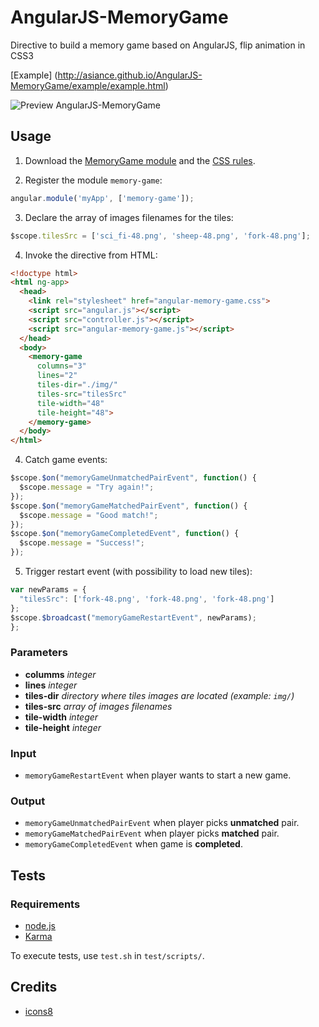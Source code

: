AngularJS-MemoryGame
====================

Directive to build a memory game based on AngularJS, flip animation in CSS3

[Example] (http://asiance.github.io/AngularJS-MemoryGame/example/example.html)

![Preview AngularJS-MemoryGame](https://github.com/Asiance/AngularJS-MemoryGame/raw/master/preview.png)

Usage
------------

1. Download the [MemoryGame module](https://raw.github.com/Asiance/AngularJS-MemoryGame/master/src/angular-memory-game.js) and the [CSS rules](https://raw.github.com/Asiance/AngularJS-MemoryGame/master/src/angular-memory-game.css).

2. Register the module `memory-game`:
```javascript
angular.module('myApp', ['memory-game']);
```
3. Declare the array of images filenames for the tiles:
```javascript
$scope.tilesSrc = ['sci_fi-48.png', 'sheep-48.png', 'fork-48.png'];
```
4. Invoke the directive from HTML:
```html
<!doctype html>
<html ng-app>
  <head>
    <link rel="stylesheet" href="angular-memory-game.css">
    <script src="angular.js"></script>
    <script src="controller.js"></script>
    <script src="angular-memory-game.js"></script>
  </head>
  <body>
    <memory-game
      columns="3"
      lines="2"
      tiles-dir="./img/"
      tiles-src="tilesSrc"
      tile-width="48"
      tile-height="48">
    </memory-game>
  </body>
</html>
```

4. Catch game events:
```javascript
$scope.$on("memoryGameUnmatchedPairEvent", function() {
  $scope.message = "Try again!";
});
$scope.$on("memoryGameMatchedPairEvent", function() {
  $scope.message = "Good match!";
});
$scope.$on("memoryGameCompletedEvent", function() {
  $scope.message = "Success!";
});
```
5. Trigger restart event (with possibility to load new tiles):
```javascript
var newParams = {
  "tilesSrc": ['fork-48.png', 'fork-48.png', 'fork-48.png']
};
$scope.$broadcast("memoryGameRestartEvent", newParams);
};
```

### Parameters ###
- **columms** *integer*
- **lines** *integer*
- **tiles-dir** *directory where tiles images are located (example: `img/`)*
- **tiles-src** *array of images filenames*
- **tile-width** *integer*
- **tile-height** *integer*

### Input ###
- `memoryGameRestartEvent` when player wants to start a new game.

### Output ###
- `memoryGameUnmatchedPairEvent` when player picks **unmatched** pair.
- `memoryGameMatchedPairEvent` when player picks **matched** pair.
- `memoryGameCompletedEvent` when game is **completed**.

Tests
-----
### Requirements ###

- [node.js](http://nodejs.org/)
- [Karma](http://karma-runner.github.io/0.8/index.html)

To execute tests, use `test.sh` in `test/scripts/`.

Credits
-------
- [icons8](http://icons8.com/)
